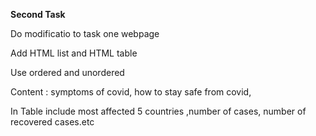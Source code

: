 **Second Task**


Do modificatio to task one webpage

Add HTML list and HTML table 

Use ordered and unordered

Content : symptoms of covid, how to stay safe from covid,

In Table include most affected 5 countries ,number of cases, number of recovered cases.etc
